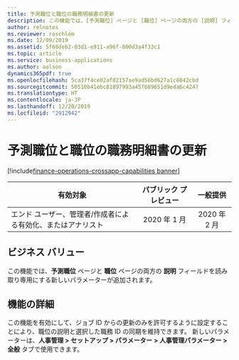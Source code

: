 ```yaml
---
title: 予測職位と職位の職務明細書の更新
description: この機能では、[予測職位] ページと [職位] ページの両方の [説明] フィールドを読み取り専用にする新しいパラメーターが追加されます。
author: relnotes
ms.reviewer: roschlom
ms.date: 12/09/2019
ms.assetid: 5f68deb2-03d1-e911-a96f-000d3a4f33c1
ms.topic: article
ms.service: business-applications
ms.author: aolson
dynamics365pdf: true
ms.openlocfilehash: 5ca37f4ce02af82157ae9ad56bd627a1c8842cbd
ms.sourcegitcommit: 50510b41ebc81897993a45f689651d9eda6c4247
ms.translationtype: HT
ms.contentlocale: ja-JP
ms.lasthandoff: 12/20/2019
ms.locfileid: "2912942"
---
```

# <a name="job-description-update-for-forecast-position-and-position"></a>予測職位と職位の職務明細書の更新
[!include[finance-operations-crossapp-capabilities banner](../includes/finance-operations-crossapp-capabilities.md)]

| 有効対象    |  パブリック プレビュー | 一般提供 | 
| ---------- | :----------: |:----------: |
|エンド ユーザー、管理者/作成者による有効化、またはアナリスト|2020 年 1 月| 2020 年 2 月|


## <a name="business-value"></a>ビジネス バリュー
<!-- bv start -->
この機能では、**予測職位** ページと **職位** ページの両方の **説明** フィールドを読み取り専用にする新しいパラメーターが追加されます。 
<!-- bv end -->



## <a name="feature-details"></a>機能の詳細
<!--feature detail start -->
この機能を有効にして、ジョブ ID からの更新のみを許可するように設定することにより、職位の説明と選択した職務 ID の同期を維持できます。 新しいパラメーターは、**人事管理 > セットアップ > パラメーター > 人事管理パラメーター > 全般** タブで使用できます。
<!--feature detail end -->









